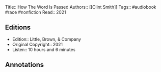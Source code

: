 Title::  How The Word Is Passed
Authors::  [[Clint Smith]]
Tags::  #audiobook #race #nonfiction 
Read:: 2021

## Editions
- Edition:: Little, Brown, & Company
- Original Copyright:: 2021
- Listen:: 10 hours and 6 minutes

## Annotations

